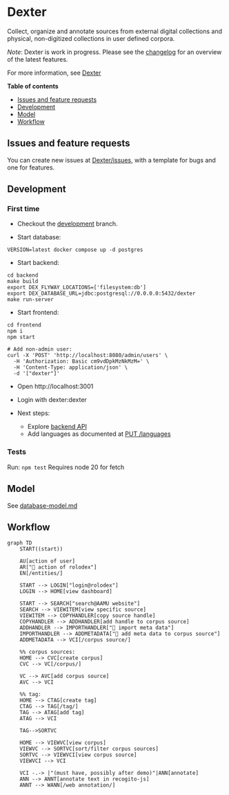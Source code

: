 # Dexter

Collect, organize and annotate sources from external digital collections and physical, non-digitized collections in user defined corpora.

_Note_: Dexter is work in progress. Please see the [changelog](./CHANGELOG.md) for an overview of the latest features.

For more information, see [Dexter](https://github.com/knaw-huc/Dexter/wiki/Dexter)

**Table of contents**
- [Issues and feature requests](#issues-and-feature-requests)
- [Development](#development)
- [Model](#model)
- [Workflow](#workflow)

## Issues and feature requests

You can create new issues at [Dexter/issues](https://github.com/knaw-huc/Dexter/issues), with a template for bugs and one for features. 

## Development

### First time
- Checkout the [development](https://github.com/knaw-huc/Dexter/tree/development) branch.

- Start database:
```shell
VERSION=latest docker compose up -d postgres
```

- Start backend:
```shell
cd backend
make build
export DEX_FLYWAY_LOCATIONS=['filesystem:db']
export DEX_DATABASE_URL=jdbc:postgresql://0.0.0.0:5432/dexter 
make run-server
```

- Start frontend:
```shell
cd frontend
npm i
npm start
```

```shell
# Add non-admin user:
curl -X 'POST' 'http://localhost:8080/admin/users' \
  -H 'Authorization: Basic cm9vdDpkMzNkMzM=' \
  -H 'Content-Type: application/json' \
  -d '["dexter"]'
```

- Open http://localhost:3001
- Login with dexter:dexter

- Next steps:
  - Explore [backend API](http://localhost:8080/swagger#/default)
  - Add languages as documented at [PUT /languages](http://localhost:8080/swagger#/default/seed)

### Tests
Run: `npm test`
Requires node 20 for fetch

## Model

See [database-model.md](./backend/db/database-model.md)

## Workflow

```mermaid  
graph TD
    START((start))

    AU[action of user]
    AR["🤖 action of rolodex"]
    EN[/entities/]
    
    START --> LOGIN["login@rolodex"]
    LOGIN --> HOME[view dashboard]
    
    START --> SEARCH["search@AAMU website"]
    SEARCH --> VIEWITEM[view specific source]
    VIEWITEM --> COPYHANDLER[copy source handle]
    COPYHANDLER --> ADDHANDLER[add handle to corpus source]
    ADDHANDLER --> IMPORTHANDLER["🤖 import meta data"]
    IMPORTHANDLER --> ADDMETADATA["🤖 add meta data to corpus source"]
    ADDMETADATA --> VCI[/corpus source/]
    
    %% corpus sources:
    HOME --> CVC[create corpus]
    CVC --> VC[/corpus/]
    
    VC --> AVC[add corpus source]
    AVC --> VCI
    
    %% tag:
    HOME --> CTAG[create tag]
    CTAG --> TAG[/tag/]
    TAG --> ATAG[add tag]
    ATAG --> VCI
    
    TAG-->SORTVC
    
    HOME --> VIEWVC[view corpus]
    VIEWVC --> SORTVC[sort/filter corpus sources]
    SORTVC --> VIEWVCI[view corpus source]
    VIEWVCI --> VCI
    
    VCI -.-> |"(must have, possibly after demo)"|ANN[annotate]
    ANN --> ANNT[annotate text in recogito-js]
    ANNT --> WANN[/web annotation/]
```
